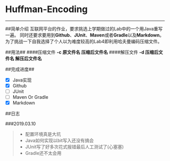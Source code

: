 # Huffman-Encoding

------

##简单介绍
互联网平台的作业，要求挑选上学期做过的Lab中的一个用Java重写一遍。
同时还要求要用到**Github**、**JUnit**、**Maven**或者**Gradle**以及**Markdown**。为了挑战一下自我选择了个人以为难度较高的Lab4即利用哈夫曼编码压缩文件。

##用法##
####压缩文件
**-c 原文件名 压缩后文件名**
####解压文件
**-d 压缩后文件名 解压后文件名**

##完成进度##
- [x] Java实现
- [x] Github
- [ ] JUnit
- [ ] Maven Or Gradle
- [X] Markdown

##日志

###2019.03.10
> * 配置环境真是大坑
> * Java如何实现以bit写入还没有搞会
> * JUnit写了好多次花式报错最后人工测试了(心塞塞)
> * Gradle还不太会用
